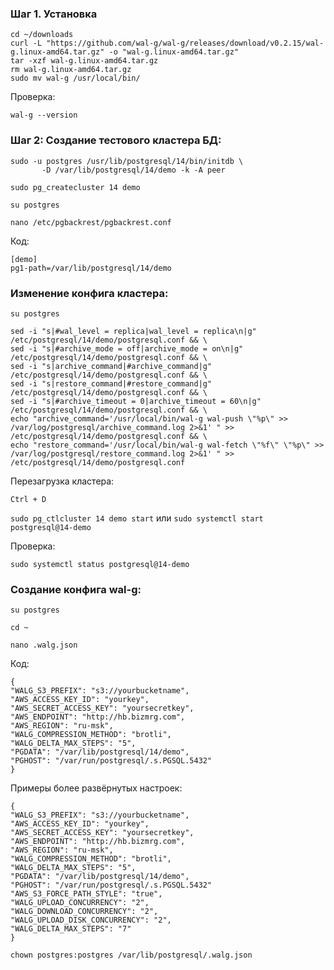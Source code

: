 ### Шаг 1. Установка

```
cd ~/downloads
curl -L "https://github.com/wal-g/wal-g/releases/download/v0.2.15/wal-g.linux-amd64.tar.gz" -o "wal-g.linux-amd64.tar.gz"
tar -xzf wal-g.linux-amd64.tar.gz
rm wal-g.linux-amd64.tar.gz
sudo mv wal-g /usr/local/bin/
```

Проверка:

``wal-g --version``

### Шаг 2: Создание тестового кластера БД:

```
sudo -u postgres /usr/lib/postgresql/14/bin/initdb \
       -D /var/lib/postgresql/14/demo -k -A peer
```

``sudo pg_createcluster 14 demo``

``su postgres``

``nano /etc/pgbackrest/pgbackrest.conf``

Код:

```
[demo]
pg1-path=/var/lib/postgresql/14/demo
```

### Изменение конфига кластера:

``su postgres``

```
sed -i "s|#wal_level = replica|wal_level = replica\n|g" /etc/postgresql/14/demo/postgresql.conf && \
sed -i "s|#archive_mode = off|archive_mode = on\n|g" /etc/postgresql/14/demo/postgresql.conf && \
sed -i "s|archive_command|#archive_command|g" /etc/postgresql/14/demo/postgresql.conf && \
sed -i "s|restore_command|#restore_command|g" /etc/postgresql/14/demo/postgresql.conf && \
sed -i "s|#archive_timeout = 0|archive_timeout = 60\n|g" /etc/postgresql/14/demo/postgresql.conf && \
echo "archive_command='/usr/local/bin/wal-g wal-push \"%p\" >> /var/log/postgresql/archive_command.log 2>&1' " >> /etc/postgresql/14/demo/postgresql.conf && \
echo "restore_command='/usr/local/bin/wal-g wal-fetch \"%f\" \"%p\" >> /var/log/postgresql/restore_command.log 2>&1' " >> /etc/postgresql/14/demo/postgresql.conf
```

Перезагрузка кластера:

``Ctrl + D``

``sudo pg_ctlcluster 14 demo start`` или ``sudo systemctl start postgresql@14-demo``

Проверка:

``sudo systemctl status postgresql@14-demo``

### Создание конфига wal-g:

``su postgres``

``cd ~``

``nano .walg.json``

Код:

```
{
"WALG_S3_PREFIX": "s3://yourbucketname",
"AWS_ACCESS_KEY_ID": "yourkey",
"AWS_SECRET_ACCESS_KEY": "yoursecretkey",
"AWS_ENDPOINT": "http://hb.bizmrg.com",
"AWS_REGION": "ru-msk",
"WALG_COMPRESSION_METHOD": "brotli",
"WALG_DELTA_MAX_STEPS": "5",
"PGDATA": "/var/lib/postgresql/14/demo",
"PGHOST": "/var/run/postgresql/.s.PGSQL.5432"
}
```

Примеры более развёрнутых настроек:

```
{
"WALG_S3_PREFIX": "s3://yourbucketname",
"AWS_ACCESS_KEY_ID": "yourkey",
"AWS_SECRET_ACCESS_KEY": "yoursecretkey",
"AWS_ENDPOINT": "http://hb.bizmrg.com",
"AWS_REGION": "ru-msk",
"WALG_COMPRESSION_METHOD": "brotli",
"WALG_DELTA_MAX_STEPS": "5",
"PGDATA": "/var/lib/postgresql/14/demo",
"PGHOST": "/var/run/postgresql/.s.PGSQL.5432"
"AWS_S3_FORCE_PATH_STYLE": "true",
"WALG_UPLOAD_CONCURRENCY": "2",
"WALG_DOWNLOAD_CONCURRENCY": "2",
"WALG_UPLOAD_DISK_CONCURRENCY": "2",
"WALG_DELTA_MAX_STEPS": "7"
}
```

``chown postgres:postgres /var/lib/postgresql/.walg.json``


